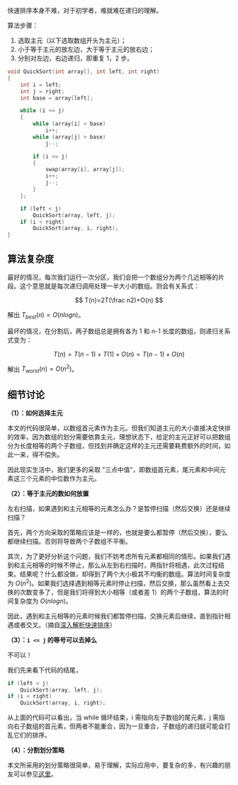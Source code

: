 快速排序本身不难，对于初学者，难就难在递归的理解。

算法步骤：

1. 选取主元（以下选取数组开头为主元）；
2. 小于等于主元的放左边，大于等于主元的放右边；
3. 分别对左边，右边递归，即重复 1，2 步。

```c++
void QuickSort(int array[], int left, int right)
{
    int i = left;
    int j = right;
    int base = array[left];

    while (i <= j)
    {
        while (array[i] < base)
            i++;
        while (array[j] > base)
            j--;

        if (i <= j)
        {
            swap(array[i], array[j]);
            i++;
            j--;
        }
    };

    if (left < j)
        QuickSort(array, left, j);
    if (i < right)
        QuickSort(array, i, right);
}
```
## 算法复杂度

最好的情况，每次我们运行一次分区，我们会把一个数组分为两个几近相等的片段。这个意思就是每次递归调用处理一半大小的数组。则会有关系式：


$$
T(n)=2T(\frac n2)+O(n)
$$

解出 $T_{best}(n)=O(nlogn)$。

最坏的情况，在分割后，两子数组总是拥有各为 1 和 n-1 长度的数组，则递归关系式变为：

$$
T(n)=T(n-1)+T(1)+O(n)=T(n-1)+O(n)
$$

解出 $T_{worst}(n)=O(n^2)$。

## 细节讨论

**（1）：如何选择主元**

本文的代码很简单，以数组首元素作为主元。但我们知道主元的大小直接决定快排的效率，因为数组的划分需要依靠主元，理想状态下，给定的主元正好可以把数组分为长度相等的两个子数组，但找到并确定这样的主元还需要耗费额外的时间，如此一来，得不偿失。

因此现实生活中，我们更多的采取 "三点中值"，即数组首元素，尾元素和中间元素这三个元素的中位数作为主元。

**（2）：等于主元的数如何放置**

左右扫描，如果遇到和主元相等的元素怎么办？是暂停扫描（然后交换）还是继续扫描？

首先，两个方向采取的策略应该是一样的，也就是要么都暂停（然后交换），要么都继续扫描。否则将导致两个子数组不平衡。

其次，为了更好分析这个问题，我们不妨考虑所有元素都相同的情形。如果我们遇到和主元相等的时候不停止，那么从左到右扫描时，两指针将相遇，此次过程结束。结果呢？什么都没做，却得到了两个大小极其不均衡的数组。算法时间复杂度为 $O(n^2)$。如果我们选择遇到相等元素时停止扫描，然后交换，那么虽然看上去交换的次数变多了，但是我们将得到大小相等（或者差 1）的两个子数组，算法的时间复杂度为 $O(nlogn)$。

因此，遇到和主元相等的元素时候我们都暂停扫描，交换元素后继续，直到指针相遇或者交叉。（摘自[深入解析快速排序](http://www.yebangyu.org/blog/2016/03/09/quicksort/)）

**（3）：`i <= j` 的等号可以去掉么**

不可以！

我们先来看下代码的结尾，

```c++
if (left < j)
    QuickSort(array, left, j);
if (i < right)
    QuickSort(array, i, right);
```

从上面的代码可以看出，当 while 循环结束，i 需指向左子数组的尾元素，j 需指向右子数组的首元素，但两者不能重合，因为一旦重合，子数组的递归就可能会打乱它们的排序。

**（4）：分割划分策略**

本文所采用的划分策略很简单，易于理解，实际应用中，要复杂的多，有兴趣的朋友可以参见[这里](https://algs4.cs.princeton.edu/lectures/23DemoPartitioning.pdf)。
